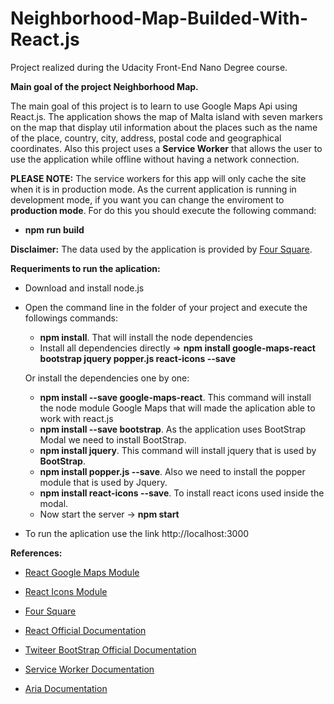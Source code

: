 # Neighborhood-Map-Builded-With-React.js
Project realized during the Udacity Front-End Nano Degree course.

**__Main goal of the project Neighborhood Map.__**

The main goal of this project is to learn to use Google Maps Api using React.js. The application shows the map of
Malta island with seven markers on the map that display util information about the places such as the name of the place, country, city, address, postal code and geographical coordinates.
Also this project uses a **__Service Worker__** that allows the user to use the application while offline without having a network connection.

**__PLEASE NOTE:__** The service workers for this app will only cache the site when it is in production mode.
As the current application is running in development mode, if you want you can change the enviroment to **production mode**. For do this you should execute the following command:

- **npm run build**

**Disclaimer:** The data used by the application is provided by [Four Square](https://developer.foursquare.com/).

**__Requeriments to run the aplication:__**
- Download and install node.js
- Open the command line in the folder of your project and execute the followings commands:
  - **npm install**. That will install the node dependencies
  - Install all dependencies directly => **npm install google-maps-react bootstrap jquery popper.js react-icons --save**
  
  Or install the dependencies one by one:
  - **npm install --save google-maps-react**. This command will install the node module Google Maps that will made the aplication able to work with react.js
  - **npm install --save bootstrap**. As the application uses BootStrap Modal we need to install BootStrap.
  - **npm install jquery**. This command will install jquery that is used by **BootStrap**.
  - **npm install popper.js --save**. Also we need to install the popper module that is used by Jquery.
  - **npm install react-icons --save**. To install react icons used inside the modal.
  - Now start the server -> **npm start**
- To run the aplication use the link http://localhost:3000


**References:**

- [React Google Maps Module](https://www.npmjs.com/package/google-maps-react)

- [React Icons Module](http://gorangajic.github.io/react-icons/)

- [Four Square](https://developer.foursquare.com/)

- [React Official Documentation](https://reactjs.org)

- [Twiteer BootStrap Official Documentation](https://getbootstrap.com/)

- [Service Worker Documentation](https://www.sitepoint.com/getting-started-with-service-workers/)

- [Aria Documentation](https://www.w3.org/TR/wai-aria/)
